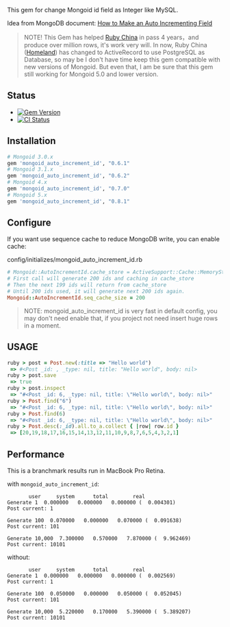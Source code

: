 This gem for change Mongoid id field as Integer like MySQL.

Idea from MongoDB document: [How to Make an Auto Incrementing Field](http://www.mongodb.org/display/DOCS/How+to+Make+an+Auto+Incrementing+Field)

> NOTE! 
> This Gem has helped [Ruby China](https://ruby-china.org) in pass 4 years，and produce over million rows, it's work very will.
> In now, Ruby China ([Homeland](https://github.com/ruby-china/homeland)) has changed to ActiveRecord to use PostgreSQL as Database, so may be I don't have time keep this gem compatible with new versions of Mongoid.
> But even that, I am be sure that this gem still working for Mongoid 5.0 and lower version.


## Status

- [![Gem Version](https://badge.fury.io/rb/mongoid_auto_increment_id.svg)](https://rubygems.org/gems/mongoid_auto_increment_id)
- [![CI Status](https://api.travis-ci.org/huacnlee/mongoid_auto_increment_id.svg)](http://travis-ci.org/huacnlee/mongoid_auto_increment_id)

## Installation

```ruby
# Mongoid 3.0.x
gem 'mongoid_auto_increment_id', "0.6.1"
# Mongoid 3.1.x
gem 'mongoid_auto_increment_id', "0.6.2"
# Mongoid 4.x
gem 'mongoid_auto_increment_id', "0.7.0"
# Mongoid 5.x
gem 'mongoid_auto_increment_id', "0.8.1"
```

## Configure

If you want use sequence cache to reduce MongoDB write, you can enable cache:

config/initializes/mongoid_auto_increment_id.rb

```ruby
# Mongoid::AutoIncrementId.cache_store = ActiveSupport::Cache::MemoryStore.new
# First call will generate 200 ids and caching in cache_store
# Then the next 199 ids will return from cache_store
# Until 200 ids used, it will generate next 200 ids again.
Mongoid::AutoIncrementId.seq_cache_size = 200
```

> NOTE: mongoid_auto_increment_id is very fast in default config, you may don't need enable that, if you project not need insert huge rows in a moment.

## USAGE

```ruby
ruby > post = Post.new(:title => "Hello world")
 => #<Post _id: , _type: nil, title: "Hello world", body: nil>
ruby > post.save
 => true
ruby > post.inspect
 => "#<Post _id: 6, _type: nil, title: \"Hello world\", body: nil>"
ruby > Post.find("6")
 => "#<Post _id: 6, _type: nil, title: \"Hello world\", body: nil>"
ruby > Post.find(6)
 => "#<Post _id: 6, _type: nil, title: \"Hello world\", body: nil>"
ruby > Post.desc(:_id).all.to_a.collect { |row| row.id }
 => [20,19,18,17,16,15,14,13,12,11,10,9,8,7,6,5,4,3,2,1]
```


## Performance

This is a branchmark results run in MacBook Pro Retina.

with `mongoid_auto_increment_id`:

```
       user     system      total        real
Generate 1  0.000000   0.000000   0.000000 (  0.004301)
Post current: 1

Generate 100  0.070000   0.000000   0.070000 (  0.091638)
Post current: 101

Generate 10,000  7.300000   0.570000   7.870000 (  9.962469)
Post current: 10101
```

without:

```
       user     system      total        real
Generate 1  0.000000   0.000000   0.000000 (  0.002569)
Post current: 1

Generate 100  0.050000   0.000000   0.050000 (  0.052045)
Post current: 101

Generate 10,000  5.220000   0.170000   5.390000 (  5.389207)
Post current: 10101
```
